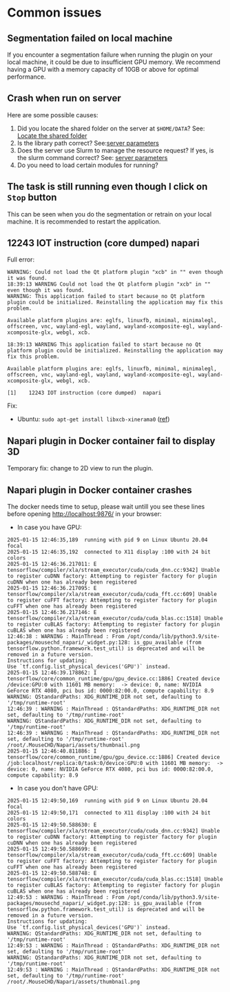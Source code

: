 # Common issues

## Segmentation failed on local machine

If you encounter a segmentation failure when running the plugin on your local machine, it could be due to insufficient GPU memory. We recommend having a GPU with a memory capacity of 10GB or above for optimal performance.

## Crash when run on server

Here are some possible causes:
1. Did you locate the shared folder on the server at `$HOME/DATA`? See: [Locate the shared folder](https://github.com/hnguyentt/mousechd-napari/blob/master/docs/server_setup.md#locate-the-shared-folder)
2. Is the library path correct? See:[server parameters](https://github.com/hnguyentt/mousechd-napari/blob/master/docs/server_setup.md#on-server)
3. Does the server use Slurm to manage the resource request? If yes, is the slurm command correct? See: [server parameters](https://github.com/hnguyentt/mousechd-napari/blob/master/docs/server_setup.md#on-server)
4. Do you need to load certain modules for running?

## The task is still running even though I click on `Stop` button

This can be seen when you do the segmentation or retrain on your local machine. It is recommended to restart the application.

## 12243 IOT instruction (core dumped)  napari

Full error:
```
WARNING: Could not load the Qt platform plugin "xcb" in "" even though it was found.
18:39:13 WARNING Could not load the Qt platform plugin "xcb" in "" even though it was found.
WARNING: This application failed to start because no Qt platform plugin could be initialized. Reinstalling the application may fix this problem.

Available platform plugins are: eglfs, linuxfb, minimal, minimalegl, offscreen, vnc, wayland-egl, wayland, wayland-xcomposite-egl, wayland-xcomposite-glx, webgl, xcb.

18:39:13 WARNING This application failed to start because no Qt platform plugin could be initialized. Reinstalling the application may fix this problem.

Available platform plugins are: eglfs, linuxfb, minimal, minimalegl, offscreen, vnc, wayland-egl, wayland, wayland-xcomposite-egl, wayland-xcomposite-glx, webgl, xcb.

[1]    12243 IOT instruction (core dumped)  napari
```

Fix: 
* Ubuntu: `sudo apt-get install libxcb-xinerama0` ([ref](https://github.com/NVlabs/instant-ngp/discussions/300#discussioncomment-3985753))

## Napari plugin in Docker container fail to display 3D

Temporary fix: change to 2D view to run the plugin.

## Napari plugin in Docker container crashes

The docker needs time to setup, please wait untill you see these lines before opening [http://localhost:9876/](http://localhost:9876/) in your browser:

* In case you have GPU:

```
2025-01-15 12:46:35,189  running with pid 9 on Linux Ubuntu 20.04 focal
2025-01-15 12:46:35,192  connected to X11 display :100 with 24 bit colors
2025-01-15 12:46:36.217011: E tensorflow/compiler/xla/stream_executor/cuda/cuda_dnn.cc:9342] Unable to register cuDNN factory: Attempting to register factory for plugin cuDNN when one has already been registered
2025-01-15 12:46:36.217095: E tensorflow/compiler/xla/stream_executor/cuda/cuda_fft.cc:609] Unable to register cuFFT factory: Attempting to register factory for plugin cuFFT when one has already been registered
2025-01-15 12:46:36.217146: E tensorflow/compiler/xla/stream_executor/cuda/cuda_blas.cc:1518] Unable to register cuBLAS factory: Attempting to register factory for plugin cuBLAS when one has already been registered
12:46:38 : WARNING : MainThread : From /opt/conda/lib/python3.9/site-packages/mousechd_napari/_widget.py:128: is_gpu_available (from tensorflow.python.framework.test_util) is deprecated and will be removed in a future version.
Instructions for updating:
Use `tf.config.list_physical_devices('GPU')` instead.
2025-01-15 12:46:39.178862: I tensorflow/core/common_runtime/gpu/gpu_device.cc:1886] Created device /device:GPU:0 with 11601 MB memory:  -> device: 0, name: NVIDIA GeForce RTX 4080, pci bus id: 0000:82:00.0, compute capability: 8.9
WARNING: QStandardPaths: XDG_RUNTIME_DIR not set, defaulting to '/tmp/runtime-root'
12:46:39 : WARNING : MainThread : QStandardPaths: XDG_RUNTIME_DIR not set, defaulting to '/tmp/runtime-root'
WARNING: QStandardPaths: XDG_RUNTIME_DIR not set, defaulting to '/tmp/runtime-root'
12:46:39 : WARNING : MainThread : QStandardPaths: XDG_RUNTIME_DIR not set, defaulting to '/tmp/runtime-root'
/root/.MouseCHD/Napari/assets/thumbnail.png
2025-01-15 12:46:40.811886: I tensorflow/core/common_runtime/gpu/gpu_device.cc:1886] Created device /job:localhost/replica:0/task:0/device:GPU:0 with 11601 MB memory:  -> device: 0, name: NVIDIA GeForce RTX 4080, pci bus id: 0000:82:00.0, compute capability: 8.9
```

* In case you don't have GPU:
```
2025-01-15 12:49:50,169  running with pid 9 on Linux Ubuntu 20.04 focal
2025-01-15 12:49:50,171  connected to X11 display :100 with 24 bit colors
2025-01-15 12:49:50.588630: E tensorflow/compiler/xla/stream_executor/cuda/cuda_dnn.cc:9342] Unable to register cuDNN factory: Attempting to register factory for plugin cuDNN when one has already been registered
2025-01-15 12:49:50.588699: E tensorflow/compiler/xla/stream_executor/cuda/cuda_fft.cc:609] Unable to register cuFFT factory: Attempting to register factory for plugin cuFFT when one has already been registered
2025-01-15 12:49:50.588748: E tensorflow/compiler/xla/stream_executor/cuda/cuda_blas.cc:1518] Unable to register cuBLAS factory: Attempting to register factory for plugin cuBLAS when one has already been registered
12:49:53 : WARNING : MainThread : From /opt/conda/lib/python3.9/site-packages/mousechd_napari/_widget.py:128: is_gpu_available (from tensorflow.python.framework.test_util) is deprecated and will be removed in a future version.
Instructions for updating:
Use `tf.config.list_physical_devices('GPU')` instead.
WARNING: QStandardPaths: XDG_RUNTIME_DIR not set, defaulting to '/tmp/runtime-root'
12:49:53 : WARNING : MainThread : QStandardPaths: XDG_RUNTIME_DIR not set, defaulting to '/tmp/runtime-root'
WARNING: QStandardPaths: XDG_RUNTIME_DIR not set, defaulting to '/tmp/runtime-root'
12:49:53 : WARNING : MainThread : QStandardPaths: XDG_RUNTIME_DIR not set, defaulting to '/tmp/runtime-root'
/root/.MouseCHD/Napari/assets/thumbnail.png
```

